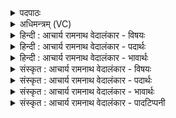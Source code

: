 <details><summary>पदपाठः</summary>

इ꣡न्द्र꣢꣯म्। तम्। शु꣣म्भ। पुरुहन्मन्। पुरु। हन्मन्। अ꣡व꣢꣯से। य꣡स्य꣢꣯। द्वि꣣ता꣢। वि꣣ध꣡र्तरि꣢। वि꣣। धर्त꣡रि꣢। ह꣡स्ते꣢꣯न। व꣡ज्रः꣢꣯। प्र꣡ति꣢꣯। धा꣣यि। दर्श꣢तः। म꣣हा꣢न्। दे꣣वः꣢। न। सू꣡र्यः꣢꣯। ९३४।
</details>

<details><summary>अधिमन्त्रम् (VC)</summary>

- इन्द्रः
- पुरुहन्मा आङ्गिरसः
- प्रगाथः(विषमा बृहती, समा सतोबृहती)
- पञ्चमः
</details>

<details><summary>हिन्दी : आचार्य रामनाथ वेदालंकार - विषयः</summary>

अगले मन्त्र में मनुष्य को प्रेरणा दी गयी है।
</details>

<details><summary>हिन्दी : आचार्य रामनाथ वेदालंकार - पदार्थः</summary>

पदार्थान्वयभाषाः -  हे(पुरुहन्मन्)बहुत से शत्रुओं के विनाशक मानव!तू(अवसे)प्रगति के लिए(तम्)उस प्रसिद्ध(इन्द्रम्)परमवीर परमेश्वर को(शुम्भ)अपने अन्तरात्मा में शोभित कर, (यस्य विधर्तरि)जिसे धारण करनेवाले मनुष्य के अन्दर(द्विता)दो प्रकार की शक्ति उत्पन्न हो जाती है। परमेश्वर को अपने अन्दर धारण करनेवाले उस मनुष्य द्वारा एक ओर तो(हस्तेन)हाथ से(दर्शतः)दर्शनीय(वज्रः)शस्त्रास्त्र(प्रति धायि)पकड़ा जाता है और दूसरी ओर वह(देवः सूर्यः न)प्रकाशक सूर्य के समान(महान्)महिमाशाली हो जाता है ॥२॥
</details>

<details><summary>हिन्दी : आचार्य रामनाथ वेदालंकार - भावार्थः</summary>

भावार्थभाषाः -  अपने अन्तरात्मा में परमात्मा को धारण करने से मनुष्य के अन्दर महान् बल, साहस, तेज, धैर्य और शत्रुपराजय-सामर्थ्य उत्पन्न हो जाता है ॥२॥ इस खण्ड में परमात्मा-जीवात्मा, उपास्य-उपासक एवं मानव-प्रेरणा के विषयों का वर्णन होने से इस खण्ड की पूर्व खण्ड के साथ सङ्गति है ॥ पञ्चम अध्याय में पञ्चम खण्ड समाप्त ॥
</details>

<details><summary>संस्कृत : आचार्य रामनाथ वेदालंकार - विषयः</summary>

अथ मानवं प्रेरयति।
</details>

<details><summary>संस्कृत : आचार्य रामनाथ वेदालंकार - पदार्थः</summary>

पदार्थान्वयभाषाः -  हे(पुरुहन्मन्)बहूनां शत्रूणां हन्तः मानव!त्वम्(अवसे)प्रगतये(तम्)प्रसिद्धम्(इन्द्रम्)परमवीरं परमेश्वरम्(शुम्भ)स्वात्मनि शोभय, (यस्य विधर्तरि)यस्य विधारके जने(द्विता)द्विधा शक्तिरूत्पद्यते। तेन परमात्मविधारकेण जनेन एकतः(हस्तेन)पाणिना(दर्शतः)दर्शनीयः(वज्रः)आयुधम्(प्रति धायि२)प्रतिधीयते,अपरतश्च सः(देवः सूर्यः न)प्रकाशकः आदित्यः इव(महान्)महिमवान् जायते ॥२॥
</details>

<details><summary>संस्कृत : आचार्य रामनाथ वेदालंकार - भावार्थः</summary>

भावार्थभाषाः -  स्वात्मनि परमात्मधारणेन मनुष्ये महद् बलं साहसं तेजो धैर्य शत्रुपराजयसामर्थ्यं चोत्पद्यते ॥२॥ अस्मिन् खण्डे परमात्म-जीवात्मनोरुपास्योपासकयोर्मानवप्रेरणायाश्च वर्णनादेतत्खण्डस्य पूर्वखण्डेन संगतिर्वेदितव्या ॥
</details>

<details><summary>संस्कृत : आचार्य रामनाथ वेदालंकार - पादटिप्पनी</summary>

टिप्पणी:   १. ऋ० ८।७०।२, अथ० २०।९२।१७, १०५।५, सर्वत्र ‘हस्ताय वज्रः प्रति धायि दर्शतो महो दिवे न सूर्यः’ इत्युत्तरार्धपाठः। २. हस्तेन वज्रः प्रतिधायि=हस्तेन गृहीतः वज्रः प्रति धायि, धेट् पाने, सर्वप्राणिनां वीर्यं रसं शोणितादि पिबते—इति वि०।
</details>